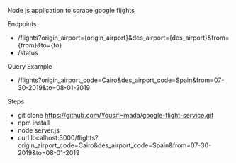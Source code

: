 Node js application to scrape google flights

Endpoints
- /flights?origin_airport={origin_airport}&des_airport={des_airport}&from={from}&to={to}
- /status

Query Example
- /flights?origin_airport_code=Cairo&des_airport_code=Spain&from=07-30-2019&to=08-01-2019

Steps
- git clone https://github.com/YousifHmada/google-flight-service.git
- npm install
- node server.js
- curl localhost:3000/flights?origin_airport_code=Cairo&des_airport_code=Spain&from=07-30-2019&to=08-01-2019